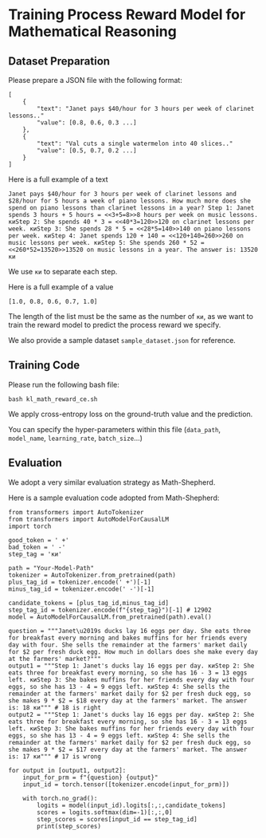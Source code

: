 # Training Process Reward Model for Mathematical Reasoning

## Dataset Preparation
Please prepare a JSON file with the following format:
```
[
    {
        "text": "Janet pays $40/hour for 3 hours per week of clarinet lessons.."    
        "value": [0.8, 0.6, 0.3 ...]
    },
    {
        "text": "Val cuts a single watermelon into 40 slices.."    
        "value": [0.5, 0.7, 0.2 ...]
    }
]
```
Here is a full example of a text
```
Janet pays $40/hour for 3 hours per week of clarinet lessons and $28/hour for 5 hours a week of piano lessons. How much more does she spend on piano lessons than clarinet lessons in a year? Step 1: Janet spends 3 hours + 5 hours = <<3+5=8>>8 hours per week on music lessons. киStep 2: She spends 40 * 3 = <<40*3=120>>120 on clarinet lessons per week. киStep 3: She spends 28 * 5 = <<28*5=140>>140 on piano lessons per week. киStep 4: Janet spends 120 + 140 = <<120+140=260>>260 on music lessons per week. киStep 5: She spends 260 * 52 = <<260*52=13520>>13520 on music lessons in a year. The answer is: 13520 ки
```
We use `ки` to separate each step.

Here is a full example of a value
```
[1.0, 0.8, 0.6, 0.7, 1.0]
```
The length of the list must be the same as the number of `ки`, as we want to train the reward model to predict the process reward we specify.

We also provide a sample dataset `sample_dataset.json` for reference.

## Training Code

Please run the following bash file:
```
bash kl_math_reward_ce.sh
```
We apply cross-entropy loss on the ground-truth value and the prediction.

You can specify the hyper-parameters within this file (`data_path`, `model_name`, `learning_rate`, `batch_size`...)


## Evaluation

We adopt a very similar evaluation strategy as Math-Shepherd. 

Here is a sample evaluation code adopted from Math-Shepherd:
```
from transformers import AutoTokenizer
from transformers import AutoModelForCausalLM
import torch

good_token = ' +'
bad_token = ' -'
step_tag = 'ки'

path = "Your-Model-Path"
tokenizer = AutoTokenizer.from_pretrained(path)
plus_tag_id = tokenizer.encode(' +')[-1]
minus_tag_id = tokenizer.encode(' -')[-1]

candidate_tokens = [plus_tag_id,minus_tag_id]
step_tag_id = tokenizer.encode(f"{step_tag}")[-1] # 12902
model = AutoModelForCausalLM.from_pretrained(path).eval()

question = """Janet\u2019s ducks lay 16 eggs per day. She eats three for breakfast every morning and bakes muffins for her friends every day with four. She sells the remainder at the farmers' market daily for $2 per fresh duck egg. How much in dollars does she make every day at the farmers' market?"""
output1 = """Step 1: Janet's ducks lay 16 eggs per day. киStep 2: She eats three for breakfast every morning, so she has 16 - 3 = 13 eggs left. киStep 3: She bakes muffins for her friends every day with four eggs, so she has 13 - 4 = 9 eggs left. киStep 4: She sells the remainder at the farmers' market daily for $2 per fresh duck egg, so she makes 9 * $2 = $18 every day at the farmers' market. The answer is: 18 ки""" # 18 is right
output2 = """Step 1: Janet's ducks lay 16 eggs per day. киStep 2: She eats three for breakfast every morning, so she has 16 - 3 = 13 eggs left. киStep 3: She bakes muffins for her friends every day with four eggs, so she has 13 - 4 = 9 eggs left. киStep 4: She sells the remainder at the farmers' market daily for $2 per fresh duck egg, so she makes 9 * $2 = $17 every day at the farmers' market. The answer is: 17 ки""" # 17 is wrong

for output in [output1, output2]:
    input_for_prm = f"{question} {output}"
    input_id = torch.tensor([tokenizer.encode(input_for_prm)])

    with torch.no_grad():
        logits = model(input_id).logits[:,:,candidate_tokens]
        scores = logits.softmax(dim=-1)[:,:,0] 
        step_scores = scores[input_id == step_tag_id]
        print(step_scores)


```
